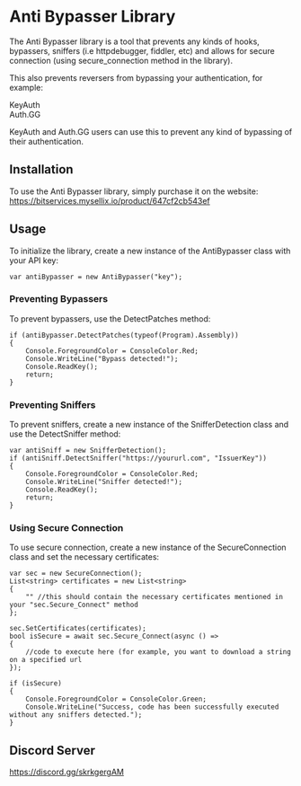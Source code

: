 
# Anti Bypasser Library

The Anti Bypasser library is a tool that prevents any kinds of hooks, bypassers, sniffers (i.e httpdebugger, fiddler, etc) and allows for secure connection (using secure_connection method in the library).

This also prevents reversers from bypassing your authentication, for example:

KeyAuth\
Auth.GG

KeyAuth and Auth.GG users can use this to prevent any kind of bypassing of their authentication.
## Installation

To use the Anti Bypasser library, simply purchase it on the website: https://bitservices.mysellix.io/product/647cf2cb543ef

## Usage

To initialize the library, create a new instance of the AntiBypasser class with your API key:

```
var antiBypasser = new AntiBypasser("key");
```

### Preventing Bypassers

To prevent bypassers, use the DetectPatches method:

```
if (antiBypasser.DetectPatches(typeof(Program).Assembly))
{
    Console.ForegroundColor = ConsoleColor.Red;
    Console.WriteLine("Bypass detected!");
    Console.ReadKey();
    return;
}
```

### Preventing Sniffers

To prevent sniffers, create a new instance of the SnifferDetection class and use the DetectSniffer method:

```
var antiSniff = new SnifferDetection();
if (antiSniff.DetectSniffer("https://yoururl.com", "IssuerKey"))
{
    Console.ForegroundColor = ConsoleColor.Red;
    Console.WriteLine("Sniffer detected!");
    Console.ReadKey();
    return;
}
```

### Using Secure Connection

To use secure connection, create a new instance of the SecureConnection class and set the necessary certificates:

```
var sec = new SecureConnection();
List<string> certificates = new List<string>
{
    "" //this should contain the necessary certificates mentioned in your "sec.Secure_Connect" method
};

sec.SetCertificates(certificates);
bool isSecure = await sec.Secure_Connect(async () =>
{
    //code to execute here (for example, you want to download a string on a specified url
});

if (isSecure)
{
    Console.ForegroundColor = ConsoleColor.Green;
    Console.WriteLine("Success, code has been successfully executed without any sniffers detected.");
}
```

## Discord Server

https://discord.gg/skrkgergAM
